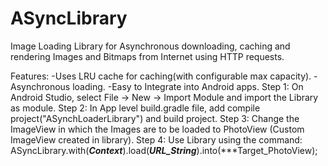 # ASyncLibrary
Image Loading Library for Asynchronous downloading, caching and rendering Images and Bitmaps from Internet using HTTP requests. 

Features:
-Uses LRU cache for caching(with configurable max capacity).
-Asynchronous loading.
-Easy to Integrate into Android apps.
      Step 1: On Android Studio, select File -> New -> Import Module and import the Library as module.
      Step 2: In App level build.gradle file, add
                compile project("ASynchLoaderLibrary")
                    and build project.
      Step 3: Change the ImageView in which the Images are to be loaded to PhotoView (Custom ImageView created in library).
      Step 4: Use Library using the command:
                  ASyncLibrary.with(***Context***).load(***URL_String***).into(***Target_PhotoView);
